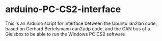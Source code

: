 # arduino-PC-CS2-interface
This is an Arduino script for interface between the Ubuntu lan2lan code, based on Gerhard Bertelsmann can2udp code, and the CAN bus of a Gleisbox to be able to run the Windows PC CS2 software
